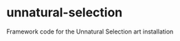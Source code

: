 unnatural-selection
===================

Framework code for the Unnatural Selection art installation
